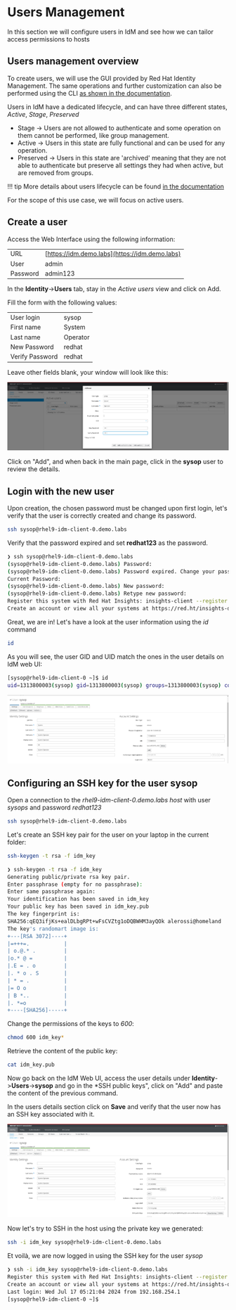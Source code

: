 # Users Management

In this section we will configure users in IdM and see how we can tailor access permissions to hosts

## Users management overview

To create users, we will use the GUI provided by Red Hat Identity Management. The same operations and further customization can also be performed using the CLI [as shown in the documentation](https://docs.redhat.com/en/documentation/red_hat_enterprise_linux/9/html/managing_idm_users_groups_hosts_and_access_control_rules/managing-user-accounts-using-the-command-line_managing-users-groups-hosts).

Users in IdM have a dedicated lifecycle, and can have three different states, *Active*, *Stage*, *Preserved*

* Stage -> Users are not allowed to authenticate and some operation on them cannot be performed, like group management.
* Active -> Users in this state are fully functional and can be used for any operation.
* Preserved -> Users in this state are 'archived' meaning that they are not able to authenticate but preserve all settings they had when active, but are removed from groups.

!!! tip
    More details about users lifecycle can be found [in the documentation](https://docs.redhat.com/en/documentation/red_hat_enterprise_linux/9/html/managing_idm_users_groups_hosts_and_access_control_rules/managing-user-accounts-using-the-idm-web-ui_managing-users-groups-hosts#user-life-cycle_managing-user-accounts-using-the-idm-web-ui)

For the scope of this use case, we will focus on active users.

## Create a user

Access the Web Interface using the following information:

|  |  | 
| - | - | 
| URL | [https://idm.demo.labs](https://idm.demo.labs) | 
| User | admin | 
| Password | admin123 | 

In the **Identity**->**Users** tab, stay in the *Active users* view and click on Add. 

Fill the form with the following values:

| | |
| - | - |
| User login | sysop | 
| First name | System | 
| Last name | Operator | 
| New Password | redhat |
| Verify Password | redhat | 

Leave other fields blank, your window will look like this:

![](./assets/user-add.png)

Click on "Add", and when back in the main page, click in the **sysop** user to review the details.

## Login with the new user

Upon creation, the chosen password must be changed upon first login, let's verify that the user is correctly created and change its password.

```bash
ssh sysop@rhel9-idm-client-0.demo.labs
```

Verify that the password expired and set **redhat123** as the password.

```bash
❯ ssh sysop@rhel9-idm-client-0.demo.labs
(sysop@rhel9-idm-client-0.demo.labs) Password: 
(sysop@rhel9-idm-client-0.demo.labs) Password expired. Change your password now.
Current Password: 
(sysop@rhel9-idm-client-0.demo.labs) New password: 
(sysop@rhel9-idm-client-0.demo.labs) Retype new password: 
Register this system with Red Hat Insights: insights-client --register
Create an account or view all your systems at https://red.ht/insights-dashboard
```

Great, we are in! Let's have a look at the user information using the *id* command

```bash
id
```

As you will see, the user GID and UID match the ones in the user details on IdM web UI:

```bash
[sysop@rhel9-idm-client-0 ~]$ id
uid=1313800003(sysop) gid=1313800003(sysop) groups=1313800003(sysop) context=unconfined_u:unconfined_r:unconfined_t:s0-s0:c0.c1023
```

![](./assets/user-details.png)

## Configuring an SSH key for the user sysop

Open a connection to the *rhel9-idm-client-0.demo.labs host* with user *sysops* and password *redhat123*

```bash
ssh sysop@rhel9-idm-client-0.demo.labs
```

Let's create an SSH key pair for the user on your laptop in the current folder:

```bash
ssh-keygen -t rsa -f idm_key
```

```bash
❯ ssh-keygen -t rsa -f idm_key
Generating public/private rsa key pair.
Enter passphrase (empty for no passphrase): 
Enter same passphrase again: 
Your identification has been saved in idm_key
Your public key has been saved in idm_key.pub
The key fingerprint is:
SHA256:qEQ3ifjKs+ealDLbgRPt+wFsCVZtg1oDQBWHM3ayQOk alerossi@homeland
The key's randomart image is:
+---[RSA 3072]----+
|=+++=.           |
| o.@.* .         |
|o.* @ =          |
|.E = . o         |
|. * o . S        |
| * = .           |
|= O o            |
| B *..           |
|. *=o            |
+----[SHA256]-----+
```

Change the permissions of the keys to *600*:

```bash
chmod 600 idm_key*
```

Retrieve the content of the public key:

```bash
cat idm_key.pub
```

Now go back on the IdM Web UI, access the user details under **Identity**->**Users**->**sysop** and go in the *SSH public keys", click on "Add" and paste the content of the previous command.

In the users details section click on **Save** and verify that the user now has an SSH key associated with it.

![](./assets/user-details-ssh.png)

Now let's try to SSH in the host using the private key we generated:

```bash
ssh -i idm_key sysop@rhel9-idm-client-0.demo.labs
```

Et voilà, we are now logged in using the SSH key for the user *sysop*

```bash
❯ ssh -i idm_key sysop@rhel9-idm-client-0.demo.labs
Register this system with Red Hat Insights: insights-client --register
Create an account or view all your systems at https://red.ht/insights-dashboard
Last login: Wed Jul 17 05:21:04 2024 from 192.168.254.1
[sysop@rhel9-idm-client-0 ~]$
```
